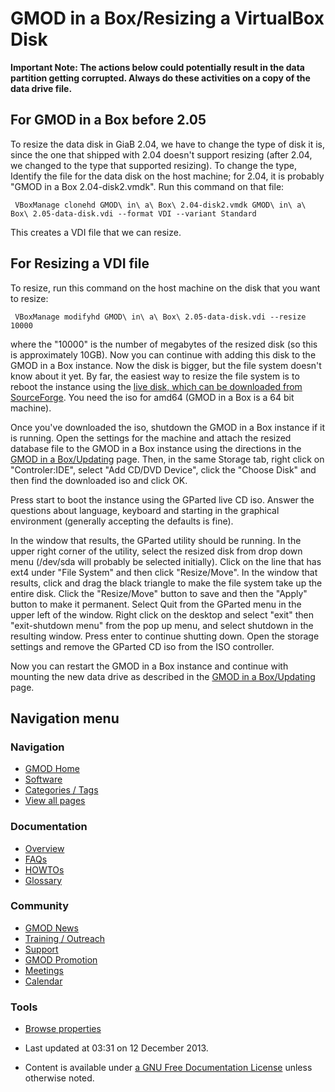 



<span id="top"></span>




# <span dir="auto">GMOD in a Box/Resizing a VirtualBox Disk</span>









**Important Note: The actions below could potentially result in the data
partition getting corrupted. Always do these activities on a copy of the
data drive file.**

## <span id="For_GMOD_in_a_Box_before_2.05" class="mw-headline">For GMOD in a Box before 2.05</span>

To resize the data disk in GiaB 2.04, we have to change the type of disk
it is, since the one that shipped with 2.04 doesn't support resizing
(after 2.04, we changed to the type that supported resizing). To change
the type, Identify the file for the data disk on the host machine; for
2.04, it is probably "GMOD in a Box 2.04-disk2.vmdk". Run this command
on that file:

     VBoxManage clonehd GMOD\ in\ a\ Box\ 2.04-disk2.vmdk GMOD\ in\ a\ Box\ 2.05-data-disk.vdi --format VDI --variant Standard

This creates a VDI file that we can resize.

## <span id="For_Resizing_a_VDI_file" class="mw-headline">For Resizing a VDI file</span>

To resize, run this command on the host machine on the disk that you
want to resize:

     VBoxManage modifyhd GMOD\ in\ a\ Box\ 2.05-data-disk.vdi --resize 10000

where the "10000" is the number of megabytes of the resized disk (so
this is approximately 10GB). Now you can continue with adding this disk
to the GMOD in a Box instance. Now the disk is bigger, but the file
system doesn't know about it yet. By far, the easiest way to resize the
file system is to reboot the instance using the <a
href="https://sourceforge.net/projects/gparted/files/gparted-live-stable/0.16.2-11/%7CGParted"
class="external text" rel="nofollow">live disk, which can be downloaded
from SourceForge</a>. You need the iso for amd64 (GMOD in a Box is a 64
bit machine).

Once you've downloaded the iso, shutdown the GMOD in a Box instance if
it is running. Open the settings for the machine and attach the resized
database file to the GMOD in a Box instance using the directions in the
[GMOD in a Box/Updating](Updating "GMOD in a Box/Updating") page. Then,
in the same Storage tab, right click on "Controler:IDE", select "Add
CD/DVD Device", click the "Choose Disk" and then find the downloaded iso
and click OK.

Press start to boot the instance using the GParted live CD iso. Answer
the questions about language, keyboard and starting in the graphical
environment (generally accepting the defaults is fine).

In the window that results, the GParted utility should be running. In
the upper right corner of the utility, select the resized disk from drop
down menu (/dev/sda will probably be selected initially). Click on the
line that has ext4 under "File System" and then click "Resize/Move". In
the window that results, click and drag the black triangle to make the
file system take up the entire disk. Click the "Resize/Move" button to
save and then the "Apply" button to make it permanent. Select Quit from
the GParted menu in the upper left of the window. Right click on the
desktop and select "exit" then "exit-shutdown menu" from the pop up
menu, and select shutdown in the resulting window. Press enter to
continue shutting down. Open the storage settings and remove the GParted
CD iso from the ISO controller.

Now you can restart the GMOD in a Box instance and continue with
mounting the new data drive as described in the [GMOD in a
Box/Updating](Updating "GMOD in a Box/Updating") page.








## Navigation menu







<a href="../Main_Page"
style="background-image: url(../../images/GMOD-cogs.png);"
title="Visit the main page"></a>


### Navigation



- <span id="n-GMOD-Home">[GMOD Home](../Main_Page)</span>
- <span id="n-Software">[Software](../GMOD_Components)</span>
- <span id="n-Categories-.2F-Tags">[Categories /
  Tags](../Categories)</span>
- <span id="n-View-all-pages">[View all
  pages](../Special:AllPages)</span>




### Documentation



- <span id="n-Overview">[Overview](../Overview)</span>
- <span id="n-FAQs">[FAQs](../Category%3AFAQ)</span>
- <span id="n-HOWTOs">[HOWTOs](../Category%3AHOWTO)</span>
- <span id="n-Glossary">[Glossary](../Glossary)</span>




### Community



- <span id="n-GMOD-News">[GMOD News](../GMOD_News)</span>
- <span id="n-Training-.2F-Outreach">[Training /
  Outreach](../Training_and_Outreach)</span>
- <span id="n-Support">[Support](../Support)</span>
- <span id="n-GMOD-Promotion">[GMOD Promotion](../GMOD_Promotion)</span>
- <span id="n-Meetings">[Meetings](../Meetings)</span>
- <span id="n-Calendar">[Calendar](../Calendar)</span>




### Tools

- <span id="t-smwbrowselink"><a href="../Special%253ABrowse/GMOD_in_a_Box-2FResizing_a_VirtualBox_Disk"
  rel="smw-browse">Browse properties</a></span>



- <span id="footer-info-lastmod">Last updated at 03:31 on 12 December
  2013.</span>
<!-- - <span id="footer-info-viewcount">7,687 page views.</span> -->
- <span id="footer-info-copyright">Content is available under
  <a href="http://www.gnu.org/licenses/fdl-1.3.html" class="external"
  rel="nofollow">a GNU Free Documentation License</a> unless otherwise
  noted.</span>

<!-- -->



<!-- -->




